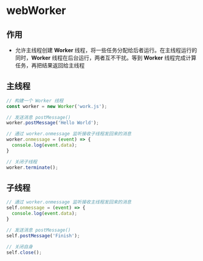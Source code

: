 ﻿# webWorker

## 作用

- 允许主线程创建 **Worker** 线程，将一些任务分配给后者运行。在主线程运行的同时，**Worker** 线程在后台运行，两者互不干扰。等到 **Worker** 线程完成计算任务，再把结果返回给主线程

## 主线程

```js
// 构建一个 Worker 线程
const worker = new Worker('work.js');

// 发送消息 postMessage()
worker.postMessage('Hello World');

// 通过 worker.onmessage 监听接收子线程发回来的消息
worker.onmessage = (event) => {
  console.log(event.data);
}

// 关闭子线程
worker.terminate();
```

## 子线程

```js
// 通过 worker.onmessage 监听接收主线程发回来的消息
self.onmessage = (event) => {
  console.log(event.data);
}

// 发送消息 postMessage()
self.postMessage('Finish');

// 关闭自身
self.close();
```

